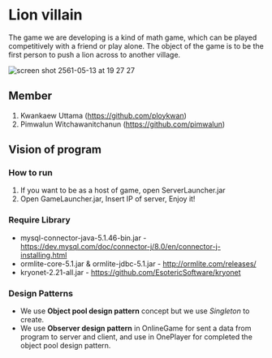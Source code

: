 # Lion villain 
The game we are developing is a kind of math game, which can be played competitively with a friend or play alone. The object of the game is to be the first person to push a lion across to another village.

![screen shot 2561-05-13 at 19 27 27](https://user-images.githubusercontent.com/25145746/39967860-6da8daf4-56ed-11e8-94c7-4cf2a300b197.jpeg)

## Member 
1. Kwankaew Uttama (https://github.com/ploykwan)
2. Pimwalun Witchawanitchanun (https://github.com/pimwalun)

## Vision of program 
### How to run
1. If you want to be as a host of game, open ServerLauncher.jar
2. Open GameLauncher.jar, Insert IP of server, Enjoy it!

### Require Library
- mysql-connector-java-5.1.46-bin.jar - https://dev.mysql.com/doc/connector-j/8.0/en/connector-j-installing.html
- ormlite-core-5.1.jar & ormlite-jdbc-5.1.jar - http://ormlite.com/releases/
- kryonet-2.21-all.jar - https://github.com/EsotericSoftware/kryonet

### Design Patterns
* We use **Object pool design pattern** concept but we use *Singleton* to create.
* We use **Observer design pattern** in OnlineGame for sent a data from program to server and client, and use in OnePlayer for completed the object pool design pattern.
